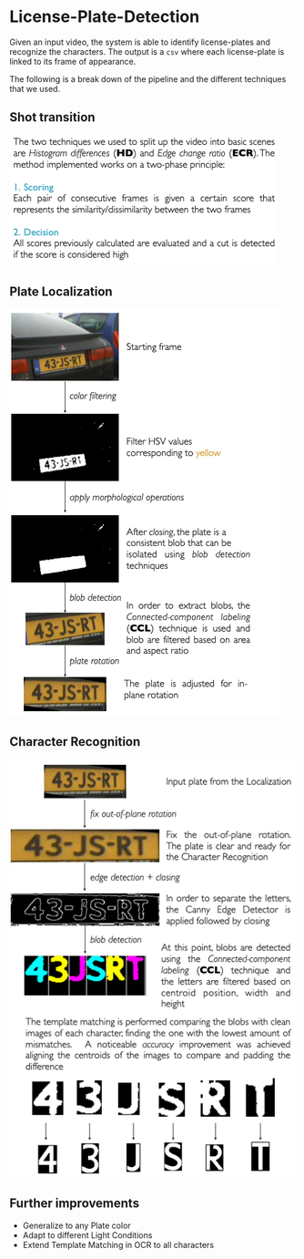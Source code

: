 # License-Plate-Detection

Given an input video, the system is able to identify license-plates and recognize the characters. The output is a `csv` where each license-plate is linked to its frame of appearance.

The following is a break down of the pipeline and the different techniques that we used.

## Shot transition

![shot](./doc/shot_trans.png)

## Plate Localization

![loc](./doc/plate_loc.png)

## Character Recognition

![ocr](./doc/ocr.png)

## Further improvements

- Generalize to any Plate color
- Adapt to different Light Conditions
- Extend Template Matching in OCR to all characters




